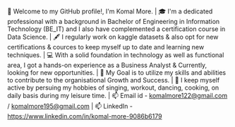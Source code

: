 👋 Welcome to my GitHub profile!, I'm Komal More.
|
🎓 I'm a dedicated professional with a background in Bachelor of Engineering in Information Technology (BE_IT) and I also have complemented a certification course in Data Science.
|
🖋️ I regularly work on kaggle datasets & also opt for new certifications & cources to keep myself up to date and learning new techniques.
|
💻 With a solid foundation in technology as well as functional area, I got a hands-on experience as a Business Analyst & Currently, looking for new opportunities.
|
🎯 My Goal is to utilize my skills and abilities to contribute to the organisational Growth and Success.
|
🌱 I keep myself active by persuing my hobbies of singing, workout, dancing, cooking, on daily basis during my leisure time.
|
📫 Email id - komalmore122@gmail.com / komalmore195@gmail.com 
|
📫 LinkedIn - https://www.linkedin.com/in/komal-more-9086b6179

